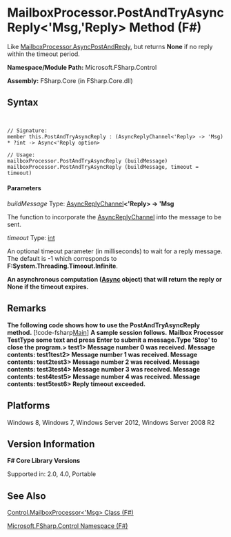 # MailboxProcessor.PostAndTryAsyncReply<'Msg,'Reply> Method (F#)

Like [MailboxProcessor.AsyncPostAndReply](http://msdn.microsoft.com/en-us/library/cd7d03c7-cc82-46f3-9f9a-ed689164e4a8), but returns **None** if no reply within the timeout period.

**Namespace/Module Path:** Microsoft.FSharp.Control

**Assembly:** FSharp.Core (in FSharp.Core.dll)


## Syntax


```


// Signature:
member this.PostAndTryAsyncReply : (AsyncReplyChannel<'Reply> -> 'Msg) * ?int -> Async<'Reply option>

// Usage:
mailboxProcessor.PostAndTryAsyncReply (buildMessage)
mailboxProcessor.PostAndTryAsyncReply (buildMessage, timeout = timeout)

```



#### Parameters
*buildMessage*
Type: [AsyncReplyChannel](http://msdn.microsoft.com/en-us/library/e32fd8ec-37dd-4e63-94a5-67709962d1d0)**&lt;'Reply&gt; -&gt;   'Msg**


The function to incorporate the [AsyncReplyChannel](http://msdn.microsoft.com/en-us/library/e32fd8ec-37dd-4e63-94a5-67709962d1d0) into the message to be sent.


*timeout*
Type: [int](http://msdn.microsoft.com/en-us/library/025d5455-3622-4ea5-9573-3ecbd4ee1375)


An optional timeout parameter (in milliseconds) to wait for a reply message. The default is -1 which corresponds to **F:System.Threading.Timeout.Infinite**.



**An asynchronous computation ([Async](http://msdn.microsoft.com/en-us/library/03eb4d12-a01a-4565-a077-5e83f17cf6f7) object) that will return the reply or None if the timeout expires.**
## Remarks
**The following code shows how to use the PostAndTryAsyncReply method.**
[!code-fsharp[Main](snippets/fsmailboxprocessor/snippet19.fs)]
**A sample session follows.**
**Mailbox Processor TestType some text and press Enter to submit a message.Type 'Stop' to close the program.&gt; test1&gt; Message number 0 was received. Message contents: test1test2&gt; Message number 1 was received. Message contents: test2test3&gt; Message number 2 was received. Message contents: test3test4&gt; Message number 3 was received. Message contents: test4test5&gt; Message number 4 was received. Message contents: test5test6&gt; Reply timeout exceeded.**
## Platforms
Windows 8, Windows 7, Windows Server 2012, Windows Server 2008 R2


## Version Information
**F# Core Library Versions**

Supported in: 2.0, 4.0, Portable




## See Also
[Control.MailboxProcessor&#60;'Msg&#62; Class &#40;F&#35;&#41;](Control.MailboxProcessor%28%27Msg%29+Class+%28FSharp%29.md)

[Microsoft.FSharp.Control Namespace &#40;F&#35;&#41;](Microsoft.FSharp.Control+Namespace+%28FSharp%29.md)

